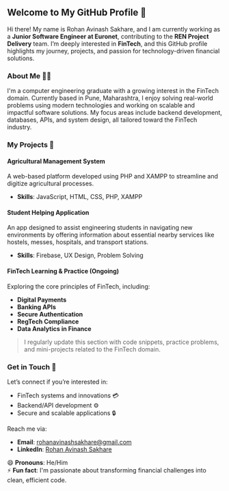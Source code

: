 ## Welcome to My GitHub Profile 👋

Hi there! My name is Rohan Avinash Sakhare, and I am currently working as a **Junior Software Engineer at Euronet**, contributing to the **REN Project Delivery** team. I’m deeply interested in **FinTech**, and this GitHub profile highlights my journey, projects, and passion for technology-driven financial solutions.

### About Me 🙋‍♂️

I'm a computer engineering graduate with a growing interest in the FinTech domain. Currently based in Pune, Maharashtra, I enjoy solving real-world problems using modern technologies and working on scalable and impactful software solutions. My focus areas include backend development, databases, APIs, and system design, all tailored toward the FinTech industry.

### My Projects 🚀

#### Agricultural Management System
A web-based platform developed using PHP and XAMPP to streamline and digitize agricultural processes.
- **Skills**: JavaScript, HTML, CSS, PHP, XAMPP

#### Student Helping Application
An app designed to assist engineering students in navigating new environments by offering information about essential nearby services like hostels, messes, hospitals, and transport stations.
- **Skills**: Firebase, UX Design, Problem Solving

#### FinTech Learning & Practice (Ongoing)
Exploring the core principles of FinTech, including:
- **Digital Payments**
- **Banking APIs**
- **Secure Authentication**
- **RegTech Compliance**
- **Data Analytics in Finance**

> I regularly update this section with code snippets, practice problems, and mini-projects related to the FinTech domain.

### Get in Touch 📲

Let’s connect if you’re interested in:
- FinTech systems and innovations 💳  
- Backend/API development ⚙️  
- Secure and scalable applications 🔒  

Reach me via:
- **Email**: rohanavinashsakhare@gmail.com  
- **LinkedIn**: [Rohan Avinash Sakhare](https://www.linkedin.com/in/rohan-sakhare-22b58a229/)

😄 **Pronouns**: He/Him  
⚡ **Fun fact**: I'm passionate about transforming financial challenges into clean, efficient code.

